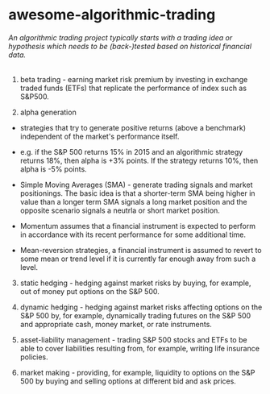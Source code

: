 # awesome-algorithmic-trading

###### An algorithmic trading project typically starts with a trading idea or hypothesis which needs to be (back-)tested based on historical financial data.

1. beta trading - earning market risk premium by investing in exchange traded funds (ETFs) that replicate the performance of index such as S&P500.

2. alpha generation

 * strategies that try to generate positive returns (above a benchmark) independent of the market's performance itself.

 * e.g. if the S&P 500 returns 15% in 2015 and an algorithmic strategy returns 18%, then alpha is +3% points. If the strategy returns 10%, then alpha is -5% points.

 * Simple Moving Averages (SMA) - generate trading signals and market positionings. The basic idea is that a shorter-term SMA being higher in value than a longer term SMA signals a long market position and the opposite scenario signals a neutrla or short market position.

 * Momentum assumes that a financial instrument is expected to perform in accordance with its recent performance for some additional time.

 * Mean-reversion strategies, a financial instrument is assumed to revert to some mean or trend level if it is currently far enough away from such a level.

3. static hedging - hedging against market risks by buying, for example, out of money put options on the S&P 500.

4. dynamic hedging - hedging against market risks affecting options on the S&P 500 by, for example, dynamically trading futures on the S&P 500 and appropriate cash, money market, or rate instruments.

5. asset-liability management - trading S&P 500 stocks and ETFs to be able to cover liabilities resulting from, for example, writing life insurance policies.

6. market making - providing, for example, liquidity to options on the S&P 500 by buying and selling options at different bid and ask prices.
